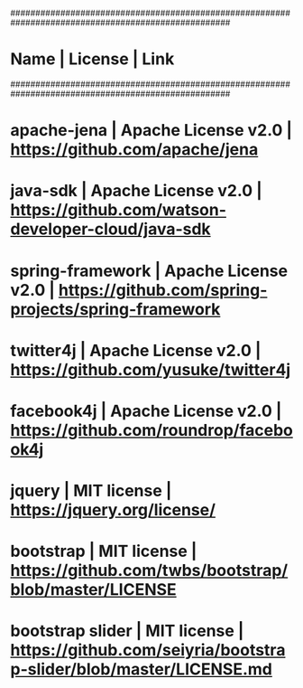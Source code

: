 ####################################################################################################
# Name			| License		| Link				                        #
####################################################################################################
# apache-jena		| Apache License v2.0	| https://github.com/apache/jena                      #
# java-sdk		| Apache License v2.0	| https://github.com/watson-developer-cloud/java-sdk  #
# spring-framework	| Apache License v2.0	| https://github.com/spring-projects/spring-framework #
# twitter4j		| Apache License v2.0	| https://github.com/yusuke/twitter4j                 #
# facebook4j		| Apache License v2.0	| https://github.com/roundrop/facebook4j              #
# jquery | MIT license | https://jquery.org/license/ #
# bootstrap | MIT license | https://github.com/twbs/bootstrap/blob/master/LICENSE #
# bootstrap slider | MIT license | https://github.com/seiyria/bootstrap-slider/blob/master/LICENSE.md
